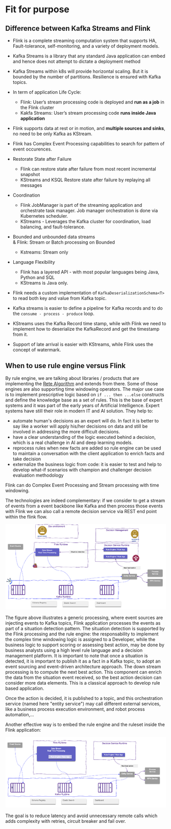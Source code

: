 # Fit for purpose

## Difference between Kafka Streams and Flink

* Flink is a complete streaming computation system that supports HA, Fault-tolerance, self-monitoring, and a variety of deployment models.
* Kafka Streams is a library that any  standard Java application can embed and hence does not attempt to dictate a deployment method
* Kafka Streams within k8s will provide horizontal scaling. But it is bounded by the number of partitions. Resilience is ensured with Kafka topics.
* In term of application Life Cycle:
    * Flink: User’s stream processing code is deployed and **run as a job** in the Flink cluster
    * Kakfa Streams: User’s stream processing code **runs inside Java application**
* Flink supports data at rest or in motion, and **multiple sources and sinks**, no need to be only Kafka as KStream.
* Flink has Complex Event Processing capabilities to search for pattern of event occurences.
* Restorate State after Failure
    * Flink can restore state after failure from most recent incremental snapshot
    * KStreams and KSQL Restore state after failure by replaying all messages 
* Coordination
    * Flink JobManager is part of the streaming application and orchestrate task manager. Job manager orchestration is done via Kubernetes scheduler.
    * KStreams - Leverages the Kafka cluster for coordination, load balancing, and  fault-tolerance.
* Bounded and unbounded data streams	
    & Flink: Stream or Batch processing on Bounded
    * Kstreams: Stream only
* Language Flexibility
    * Flink has a layered API - with most popular languages being Java, Python and SQL
    * KStreams is Java only.

* Flink needs a custom implementation of `KafkaDeserializationSchema<T>` to read both key and value from Kafka topic.
* Kafka streams is easier to define a pipeline for Kafka records and to do the `consume - process - produce` loop. 
* KStreams uses the Kafka Record time stamp, while with Flink we need to implement how to deserialize the KafkaRecord and get the timestamp from it.
* Support of late arrival is easier with KStreams, while Flink uses the concept of watermark.

## When to use rule engine versus Flink

By rule engine, we are talking about libraries / products that are implementing the [Rete Algorithm](https://en.wikipedia.org/wiki/Rete_algorithm) and extends from there. 
Some of those engines are also supporting time windowing operators. 
The major use case is to implement prescriptive logic based on `if ... then ...else` constructs and define the knowledge base as a set of rules. 
This is the base of expert systems and it was part of the early years of Artificial Intelligence. 
Expert systems have still their role in modern IT and AI solution. They help to:

* automate human's decisions as an expert will do. In fact it is better to say like a worker will apply his/her decisions on data and still be involved in addressing the more difficult decisions.
* have a clear understanding of the logic executed behind a decision, which is a real challenge in AI and deep learning models.
* reprocess rules when new facts are added so rule engine can be used to maintain a conversation with the client application  to enrich facts and take decision
* externalize the business logic from code:  it is easier to test and help to develop what-if scenarios with champion and challenger decision evaluation methodology

Flink can do Complex Event Processing and Stream processing with time windowing.

The technologies are indeed complementary: if we consider to get a stream of events from a event backbone like Kafka and then process those events with Flink we can also call a remote decision service via REST end point within the flink flow. 

![](./images/flink-ds-itg.png)

The figure above illustrates a generic processing, where event sources are injecting events to Kafka topics, Flink application processes the events as part of a situation detection pattern. 
The situation detection is supported by the Flink processing and the rule engine: the responsability to implement the complex time windowing logic is assigned to a Developer, while the business logic to support scoring or assessing best action, may be done by business analysts using a high level rule language and a decision management platform. 
It is important to note that once a situation is detected, it is important to publish it as a fact in a Kafka topic, to adopt an event sourcing and event-driven architecture approach. 
The down stream processing is to compute the next best action. This component can enrich the data from the situation event received, so the best action decision can consider more data elements. This is a classical approach to develop rule based application. 

Once the action is decided, it is published to a topic, and this orchestration service (named here "entity service") may call different external services, like a business process execution environment, and robot process automation,...

Another effective way is to embed the rule engine and the ruleset inside the Flink application:

![](./images/flink-ds.png)

The goal is to reduce latency and avoid unnecessary remote calls which adds complexity with retries, circuit breaker and fail over.
